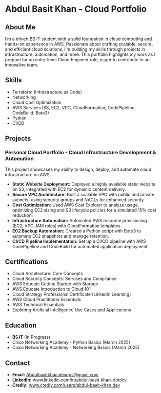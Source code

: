 # Abdul Basit Khan - Cloud Portfolio

## About Me

I’m a driven BS IT student with a solid foundation in cloud computing and hands-on experience in AWS. Passionate about crafting scalable, secure, and efficient cloud solutions, I’m building my skills through projects in infrastructure, automation, and more. This portfolio highlights my work as I prepare for an entry-level Cloud Engineer role, eager to contribute to an innovative team.

## Skills

- Terraform (Infrastructure as Code)
- Networking
- Cloud Cost Optimization
- AWS Services (S3, EC2, VPC, CloudFormation, CodePipeline, CodeBuild, Boto3)
- Python
- CI/CD

## Projects

### Personal Cloud Portfolio - Cloud Infrastructure Development & Automation

This project showcases my ability to design, deploy, and automate cloud infrastructure on AWS.

- **Static Website Deployment:** Deployed a highly available static website on S3, integrated with EC2 for dynamic content delivery.
- **Secure VPC Architecture:** Built a scalable VPC with public and private subnets, using security groups and NACLs for enhanced security.
- **Cost Optimization:** Used AWS Cost Explorer to analyze usage, optimizing EC2 sizing and S3 lifecycle policies for a simulated 15% cost reduction.
- **Infrastructure Automation:** Automated AWS resource provisioning (EC2, VPC, IAM roles) with CloudFormation templates.
- **EC2 Backup Automation:** Created a Python script with Boto3 to automate EC2 snapshots and manage retention.
- **CI/CD Pipeline Implementation:** Set up a CI/CD pipeline with AWS CodePipeline and CodeBuild for automated application deployment.

## Certifications

- Cloud Architecture: Core Concepts
- Cloud Security Concepts: Services and Compliance
- AWS Educate Getting Started with Storage
- AWS Educate Introduction to Cloud 101
- Cloud Strategy Professional Certificate (LinkedIn Learning)
- AWS Cloud Practitioner Essentials
- AWS Technical Essentials
- Exploring Artificial Intelligence Use Cases and Applications

## Education

- **BS IT** (In Progress)
- Cisco Networking Academy - Python Basics (March 2025)
- Cisco Networking Academy - Networking Basics (March 2025)

## Contact

- **Email:** Abdulbasitkhan.devops@gmail.com
- **LinkedIn:** www.linkedin.com/in/abdul-basit-khan-dotdev
- **Credly:** www.credly.com/users/abdul-basit-khan.dev